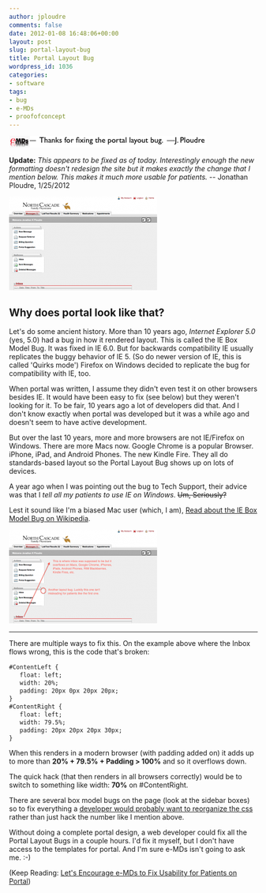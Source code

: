 ```yaml
---
author: jploudre
comments: false
date: 2012-01-08 16:48:06+00:00
layout: post
slug: portal-layout-bug
title: Portal Layout Bug
wordpress_id: 1036
categories:
- software
tags:
- bug
- e-MDs
- proofofconcept
---
```


![](/files/2012/01/Screen-Shot-2012-01-25-at-7.46.18-PM.png)

**Update:** *This appears to be fixed as of today.  Interestingly enough the new formatting doesn't redesign the site but it makes exactly the change that I mention below. This makes it much more usable for patients.* -- Jonathan Ploudre, 1/25/2012

[![](/files/2012/01/portalscreenshot-300x190.png)](/files/2012/01/portalscreenshot.png)

## Why does portal look like that?

Let's do some ancient history. More than 10 years ago, *Internet Explorer 5.0* (yes, 5.0) had a bug in how it rendered layout. This is called the IE Box Model Bug. It was fixed in IE 6.0. But for backwards compatibility IE usually replicates the buggy behavior of IE 5. (So do newer version of IE, this is called 'Quirks mode') Firefox on Windows decided to replicate the bug for compatibility with IE, too. 

When portal was written, I assume they didn't even test it on other browsers besides IE. It would have been easy to fix (see below) but they weren't looking for it. To be fair, 10 years ago a lot of developers did that. And I don't know exactly when portal was developed but it was a while ago and doesn't seem to have active development.

But over the last 10 years, more and more browsers are not IE/Firefox on Windows. There are more Macs now. Google Chrome is a popular Browser. iPhone, iPad, and Android Phones. The new Kindle Fire. They all do standards-based layout so the Portal Layout Bug shows up on lots of devices. 

A year ago when I was pointing out the bug to Tech Support, their advice was that I *tell all my patients to use IE on Windows*. <del>Um, Seriously?</del>

Lest it sound like I'm a biased Mac user (which, I am), [Read about the IE Box Model Bug on Wikipedia](http://en.wikipedia.org/wiki/Internet_Explorer_box_model_bug).

[![](/files/2012/01/portalscreenshotmarked-300x190.png)](/files/2012/01/portalscreenshotmarked.png)

-------------

There are multiple ways to fix this. On the example above where the
Inbox flows wrong, this is the code that's broken:

    #ContentLeft {
       float: left;
       width: 20%;
       padding: 20px 0px 20px 20px;
    }
    #ContentRight {
       float: left;
       width: 79.5%;
       padding: 20px 20px 20px 30px;
    }

When this renders in a modern browser (with padding added on) it adds
up to more than **20% + 79.5% + Padding > 100%** and so it overflows down.

The quick hack (that then renders in all browsers correctly) would be
to switch to something like width: **70%** on #ContentRight.

There are several box model bugs on the page (look at the sidebar
boxes) so to fix everything a [developer would probably want to
reorganize the css](http://www.456bereastreet.com/archive/200612/internet_explorer_and_the_css_box_model/) rather than just hack the number like I mention above.

Without doing a complete portal design, a web developer could fix all the Portal Layout Bugs in a couple hours. I'd fix it myself, but I don't have access to the templates for portal. And I'm sure e-MDs isn't going to ask me. :-)

(Keep Reading: [Let's Encourage e-MDs to Fix Usability for Patients on Portal](/2012/encourage-e-mds-to-fix-portal-usability/))

